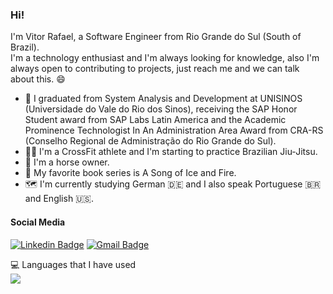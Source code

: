 ### Hi!



I'm Vitor Rafael, a Software Engineer from Rio Grande do Sul (South of Brazil).  
I'm a technology enthusiast and I'm always looking for knowledge, also I'm always open to contributing to projects, just reach me and we can talk about this. 😄

- 🏫 I graduated from System Analysis and Development at UNISINOS (Universidade do Vale do Rio dos Sinos), receiving the SAP Honor Student award from SAP Labs Latin America and the Academic Prominence Technologist In An Administration Area Award from CRA-RS (Conselho Regional de Administração do Rio Grande do Sul).
- 🏋️‍♂️ I'm a CrossFit athlete and I'm starting to practice Brazilian Jiu-Jitsu.
- 🐴 I'm a horse owner.
- 📖 My favorite book series is A Song of Ice and Fire.
- :world_map: I'm currently studying German :de: and I also speak Portuguese :brazil: and English :us:.

#### Social Media
[![Linkedin Badge](https://img.shields.io/badge/-LinkedIn-blue?style=flat-square&logo=Linkedin&logoColor=white&link=https://www.linkedin.com/in/vitordasilveira/)](https://www.linkedin.com/in/vitordasilveira/)
[![Gmail Badge](https://img.shields.io/badge/-Gmail-c14438?style=flat-square&logo=Gmail&logoColor=white&link=mailto:vrsilveira07@gmail.com)](mailto:vrsilveira07@gmail.com)  

:computer: Languages that I have used  
<img src="https://github-readme-stats.vercel.app/api/top-langs/?username=vitorrafael&layout=compact&bg_color=ffffff&text_color=333333">
